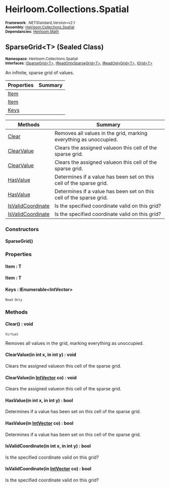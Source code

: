 # Heirloom.Collections.Spatial

<small>**Framework**: .NETStandard,Version=v2.1</small>  
<small>**Assembly**: [Heirloom.Collections.Spatial](../Heirloom.Collections.Spatial/Heirloom.Collections.Spatial.md)</small>  
<small>**Dependancies**: [Heirloom.Math](../Heirloom.Math/Heirloom.Math.md)</small>  

## SparseGrid\<T> (Sealed Class)
<small>**Namespace**: Heirloom.Collections.Spatial</sub></small>  
<small>**Interfaces**: [ISparseGrid\<T>](Heirloom.Collections.Spatial.ISparseGrid[T].md), [IReadOnlySparseGrid\<T>](Heirloom.Collections.Spatial.IReadOnlySparseGrid[T].md), [IReadOnlyGrid\<T>](Heirloom.Collections.Spatial.IReadOnlyGrid[T].md), [IGrid\<T>](Heirloom.Collections.Spatial.IGrid[T].md)</small>  

An infinite, sparse grid of values.

| Properties        | Summary |
|-------------------|---------|
| [Item](#ITEM8B5A) |         |
| [Item](#ITEM8B5A) |         |
| [Keys](#KEYS3D37) |         |

| Methods                        | Summary                                                             |
|--------------------------------|---------------------------------------------------------------------|
| [Clear](#CLEA3BB2)             | Removes all values in the grid, marking everything as unoccupied.   |
| [ClearValue](#CLEA6B29)        | Clears the assigned valueon this cell of the sparse grid.           |
| [ClearValue](#CLEA6B29)        | Clears the assigned valueon this cell of the sparse grid.           |
| [HasValue](#HASVB314)          | Determines if a value has been set on this cell of the sparse grid. |
| [HasValue](#HASVB314)          | Determines if a value has been set on this cell of the sparse grid. |
| [IsValidCoordinate](#ISVA6716) | Is the specified coordinate valid on this grid?                     |
| [IsValidCoordinate](#ISVA6716) | Is the specified coordinate valid on this grid?                     |

### Constructors

#### SparseGrid()

### Properties

#### <a name="ITEM8B5A"></a> Item : T


#### <a name="ITEM8B5A"></a> Item : T


#### <a name="KEYS3D37"></a> Keys : IEnumerable\<IntVector>

<small>`Read Only`</small>

### Methods

#### <a name="CLEA4538"></a> Clear() : void
<small>`Virtual`</small>

Removes all values in the grid, marking everything as unoccupied.

#### <a name="CLEAFB28"></a> ClearValue(in int x, in int y) : void

Clears the assigned valueon this cell of the sparse grid.


#### <a name="CLEAA463"></a> ClearValue(in [IntVector](../Heirloom.Math/Heirloom.Math.IntVector.md) co) : void

Clears the assigned valueon this cell of the sparse grid.


#### <a name="HASV1E7B"></a> HasValue(in int x, in int y) : bool

Determines if a value has been set on this cell of the sparse grid.


#### <a name="HASV93C6"></a> HasValue(in [IntVector](../Heirloom.Math/Heirloom.Math.IntVector.md) co) : bool

Determines if a value has been set on this cell of the sparse grid.


#### <a name="ISVAB586"></a> IsValidCoordinate(in int x, in int y) : bool

Is the specified coordinate valid on this grid?


#### <a name="ISVACA35"></a> IsValidCoordinate(in [IntVector](../Heirloom.Math/Heirloom.Math.IntVector.md) co) : bool

Is the specified coordinate valid on this grid?


